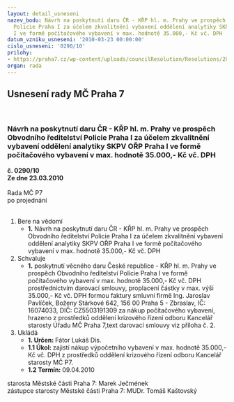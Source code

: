```yaml
---
layout: detail_usneseni
nazev_bodu: Návrh na poskytnutí daru ČR - KŘP hl. m. Prahy ve prospěch Obvodního ředitelství
  Policie Praha I za účelem zkvalitnění vybavení oddělení analytiky SKPV OŘP  Praha
  I ve formě počítačového vybavení v max. hodnotě 35.000,- Kč vč. DPH
datum_vzniku_usneseni: '2010-03-23 00:00:00'
cislo_usneseni: '0290/10'
prilohy:
- https://praha7.cz/wp-content/uploads/councilResolution/Resolutions/20622/14-10-p%c5%99%c3%adloha_%c4%8d.2_-_darovac%c3%ad_smlouva_-_v%c3%bdpo%c4%8detn%c3%ad_vybaven%c3%ad_35tis.doc
organ: rada
---
```

<div id="ucUsn_pList" class="usn">
	<span><h2>Usnesení rady MČ Praha 7 </h2>
<br></span><div class="standBody">
<span><h3>Návrh na poskytnutí daru ČR - KŘP hl. m. Prahy ve prospěch Obvodního ředitelství Policie Praha I za účelem zkvalitnění vybavení oddělení analytiky SKPV OŘP  Praha I ve formě počítačového vybavení v max. hodnotě 35.000,- Kč vč. DPH</h3></span><div class="center">
		<strong>č. 0290/10</strong><br>
	</div>
<div class="center">
		<strong>Ze dne 23.03.2010</strong><br><br>
	</div>Rada MČ P7<br> po projednání<br><br><ol>
<li>Bere na vědomí<ul><li>
<strong>1.</strong> Návrh na poskytnutí daru ČR - KŘP hl. m. Prahy ve prospěch Obvodního ředitelství Policie Praha I za účelem zkvalitnění vybavení oddělení analytiky SKPV OŘP  Praha I ve formě počítačového vybavení v max. hodnotě 35.000,- Kč vč. DPH</li></ul>
</li>
<li>Schvaluje<ul><li>
<strong>1.</strong> poskytnutí věcného daru České republice - KŘP hl. m. Prahy ve prospěch Obvodního ředitelství Policie Praha I ve formě počítačového vybavení v max. hodnotě 35.000,- Kč vč. DPH prostřednictvím darovací smlouvy, proplacení částky v max. výši 35.000,- Kč vč. DPH formou faktury smluvní firmě Ing. Jaroslav Pavlíček, Boženy Stárkové 642, 156 00 Praha 5 - Zbraslav, IČ: 16074033, DIČ: CZ5503191309 za nákup počítačového vybavení, hrazeno z prostředků oddělení krizového řízení odboru Kancelář starosty Úřadu MČ Praha 7,text darovací smlouvy viz příloha č. 2.        </li></ul>
</li>
<li>Ukládá<ul>
<li>
<strong>1. Určen: </strong>Fátor Lukáš Dis.</li>
<li>
<strong>1.1 Úkol: </strong>zajistí nákup výpočetního vybavení v max. hodnotě 35.000,- Kč vč. DPH z prostředků oddělení krizového řízení odboru Kancelář starosty MČ P7. </li>
<li>
<strong>1.2 Termín: </strong>09.04.2010</li>
</ul>
</li>
</ol>starosta Městské části Praha 7: Marek Ječmének<br>zástupce starosty Městské části Praha 7: MUDr. Tomáš Kaštovský 
</div>
</div>